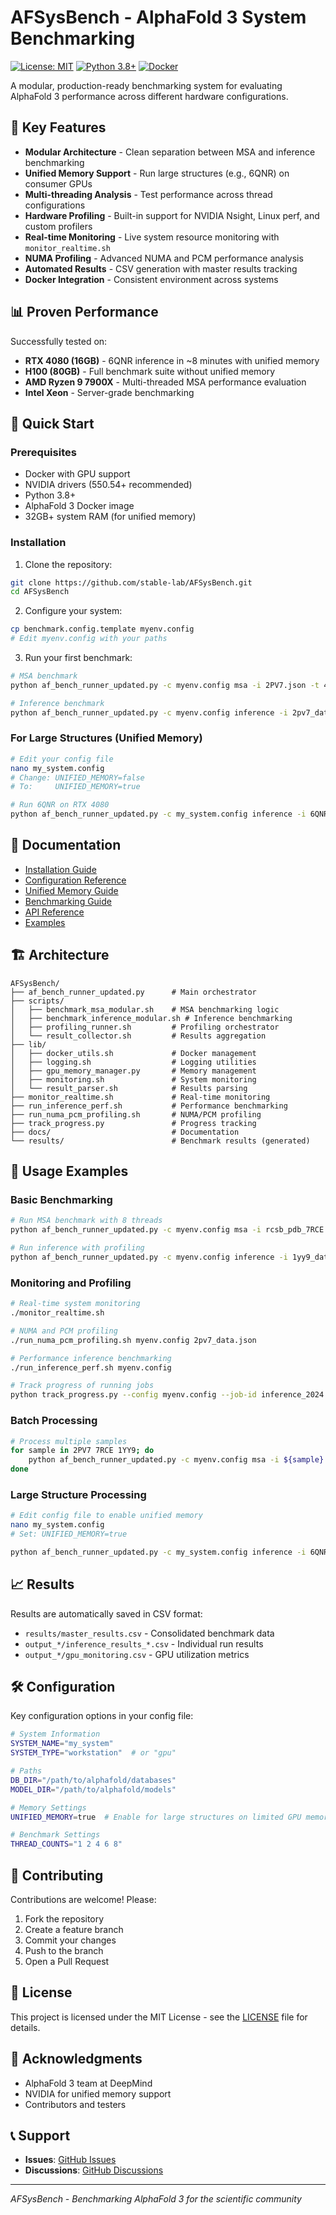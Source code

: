 # AFSysBench - AlphaFold 3 System Benchmarking

[![License: MIT](https://img.shields.io/badge/License-MIT-yellow.svg)](https://opensource.org/licenses/MIT)
[![Python 3.8+](https://img.shields.io/badge/python-3.8+-blue.svg)](https://www.python.org/downloads/)
[![Docker](https://img.shields.io/badge/docker-required-blue.svg)](https://www.docker.com/)

A modular, production-ready benchmarking system for evaluating AlphaFold 3 performance across different hardware configurations.

## 🚀 Key Features

- **Modular Architecture** - Clean separation between MSA and inference benchmarking
- **Unified Memory Support** - Run large structures (e.g., 6QNR) on consumer GPUs
- **Multi-threading Analysis** - Test performance across thread configurations
- **Hardware Profiling** - Built-in support for NVIDIA Nsight, Linux perf, and custom profilers
- **Real-time Monitoring** - Live system resource monitoring with `monitor_realtime.sh`
- **NUMA Profiling** - Advanced NUMA and PCM performance analysis
- **Automated Results** - CSV generation with master results tracking
- **Docker Integration** - Consistent environment across systems

## 📊 Proven Performance

Successfully tested on:
- **RTX 4080 (16GB)** - 6QNR inference in ~8 minutes with unified memory
- **H100 (80GB)** - Full benchmark suite without unified memory
- **AMD Ryzen 9 7900X** - Multi-threaded MSA performance evaluation
- **Intel Xeon** - Server-grade benchmarking

## 🏃 Quick Start

### Prerequisites

- Docker with GPU support
- NVIDIA drivers (550.54+ recommended)
- Python 3.8+
- AlphaFold 3 Docker image
- 32GB+ system RAM (for unified memory)

### Installation

1. Clone the repository:
```bash
git clone https://github.com/stable-lab/AFSysBench.git
cd AFSysBench
```

2. Configure your system:
```bash
cp benchmark.config.template myenv.config
# Edit myenv.config with your paths
```

3. Run your first benchmark:
```bash
# MSA benchmark
python af_bench_runner_updated.py -c myenv.config msa -i 2PV7.json -t 4

# Inference benchmark
python af_bench_runner_updated.py -c myenv.config inference -i 2pv7_data.json -t 4
```

### For Large Structures (Unified Memory)

```bash
# Edit your config file
nano my_system.config
# Change: UNIFIED_MEMORY=false
# To:     UNIFIED_MEMORY=true

# Run 6QNR on RTX 4080
python af_bench_runner_updated.py -c my_system.config inference -i 6QNR_subset_data.json -t 1
```

## 📖 Documentation

- [Installation Guide](docs/guides/installation.md)
- [Configuration Reference](docs/guides/configuration.md)
- [Unified Memory Guide](docs/guides/unified_memory.md)
- [Benchmarking Guide](docs/guides/benchmarking.md)
- [API Reference](docs/api/README.md)
- [Examples](docs/examples/README.md)

## 🏗️ Architecture

```
AFSysBench/
├── af_bench_runner_updated.py      # Main orchestrator
├── scripts/
│   ├── benchmark_msa_modular.sh    # MSA benchmarking logic
│   ├── benchmark_inference_modular.sh # Inference benchmarking
│   ├── profiling_runner.sh         # Profiling orchestrator
│   └── result_collector.sh         # Results aggregation
├── lib/
│   ├── docker_utils.sh             # Docker management
│   ├── logging.sh                  # Logging utilities
│   ├── gpu_memory_manager.py       # Memory management
│   ├── monitoring.sh               # System monitoring
│   └── result_parser.sh            # Results parsing
├── monitor_realtime.sh             # Real-time monitoring
├── run_inference_perf.sh           # Performance benchmarking
├── run_numa_pcm_profiling.sh       # NUMA/PCM profiling
├── track_progress.py               # Progress tracking
├── docs/                           # Documentation
└── results/                        # Benchmark results (generated)
```

## 🔬 Usage Examples

### Basic Benchmarking
```bash
# Run MSA benchmark with 8 threads
python af_bench_runner_updated.py -c myenv.config msa -i rcsb_pdb_7RCE.json -t 8

# Run inference with profiling
python af_bench_runner_updated.py -c myenv.config inference -i 1yy9_data.json -t 4 -p nsys
```

### Monitoring and Profiling
```bash
# Real-time system monitoring
./monitor_realtime.sh

# NUMA and PCM profiling
./run_numa_pcm_profiling.sh myenv.config 2pv7_data.json

# Performance inference benchmarking
./run_inference_perf.sh myenv.config

# Track progress of running jobs
python track_progress.py --config myenv.config --job-id inference_2024
```

### Batch Processing
```bash
# Process multiple samples
for sample in 2PV7 7RCE 1YY9; do
    python af_bench_runner_updated.py -c myenv.config msa -i ${sample}.json -t 4
done
```

### Large Structure Processing
```bash
# Edit config file to enable unified memory
nano my_system.config
# Set: UNIFIED_MEMORY=true

python af_bench_runner_updated.py -c my_system.config inference -i 6QNR_subset_data.json -t 1
```

## 📈 Results

Results are automatically saved in CSV format:
- `results/master_results.csv` - Consolidated benchmark data
- `output_*/inference_results_*.csv` - Individual run results
- `output_*/gpu_monitoring.csv` - GPU utilization metrics

## 🛠️ Configuration

Key configuration options in your config file:

```bash
# System Information
SYSTEM_NAME="my_system"
SYSTEM_TYPE="workstation"  # or "gpu"

# Paths
DB_DIR="/path/to/alphafold/databases"
MODEL_DIR="/path/to/alphafold/models"

# Memory Settings
UNIFIED_MEMORY=true  # Enable for large structures on limited GPU memory

# Benchmark Settings
THREAD_COUNTS="1 2 4 6 8"
```

## 🤝 Contributing

Contributions are welcome! Please:
1. Fork the repository
2. Create a feature branch
3. Commit your changes
4. Push to the branch
5. Open a Pull Request

## 📄 License

This project is licensed under the MIT License - see the [LICENSE](LICENSE) file for details.

## 🙏 Acknowledgments

- AlphaFold 3 team at DeepMind
- NVIDIA for unified memory support
- Contributors and testers

## 📞 Support

- **Issues**: [GitHub Issues](https://github.com/stable-lab/AFSysBench/issues)
- **Discussions**: [GitHub Discussions](https://github.com/stable-lab/AFSysBench/discussions)

---
*AFSysBench - Benchmarking AlphaFold 3 for the scientific community*
